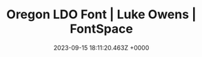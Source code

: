 ---
title: "Oregon LDO Font | Luke Owens | FontSpace"
link: "https://www.fontspace.com/oregon-ldo-font-f1678"
date: "2023-09-15 18:11:20.463Z +0000"
description: "Free download of Oregon LDO Font Family with 46 styles. Released in 2004 by Luke Owens and licensed for personal and commercial-use. Click now to create a custom image with your own words that you can download."
category: "fonts"
---